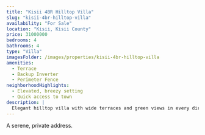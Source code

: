 ```yaml
---
title: "Kisii 4BR Hilltop Villa"
slug: "kisii-4br-hilltop-villa"
availability: "For Sale"
location: "Kisii, Kisii County"
price: 31000000
bedrooms: 4
bathrooms: 4
type: "Villa"
imagesFolder: /images/properties/kisii-4br-hilltop-villa
amenities:
  - Terrace
  - Backup Inverter
  - Perimeter Fence
neighborhoodHighlights:
  - Elevated, breezy setting
  - Quick access to town
description: |
  Elegant hilltop villa with wide terraces and green views in every direction.
---
```

A serene, private address.

